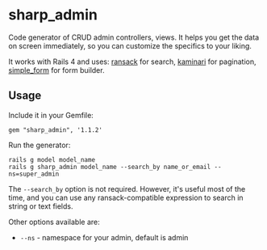 # sharp_admin

Code generator of CRUD admin controllers, views. It helps you get the data on screen immediately, so you can customize the specifics to your liking.

It works with Rails 4 and uses: [ransack](https://github.com/activerecord-hackery/ransack) for search, [kaminari](https://github.com/amatsuda/kaminari) for pagination, [simple_form](https://github.com/plataformatec/simple_form) for form builder.

## Usage

Include it in your Gemfile:

```
gem "sharp_admin", '1.1.2'
```

Run the generator:
```
rails g model model_name
rails g sharp_admin model_name --search_by name_or_email --ns=super_admin
```

The `--search_by` option is not required. However, it's useful most of the time, and you can use any ransack-compatible expression to search in string or text fields.

Other options available are:

* `--ns` - namespace for your admin, default is admin

